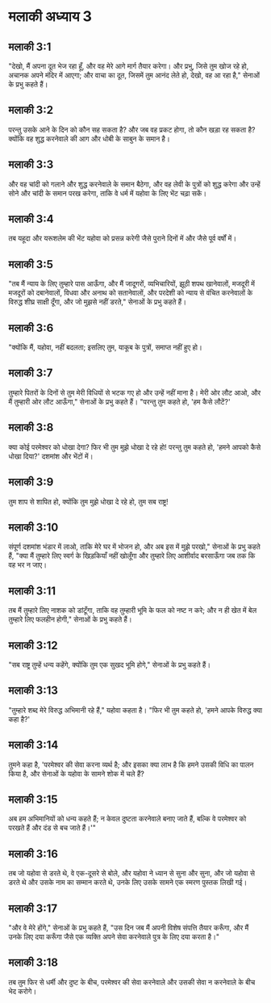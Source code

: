 # मलाकी अध्याय 3

## मलाकी 3:1

"देखो, मैं अपना दूत भेज रहा हूँ, और वह मेरे आगे मार्ग तैयार करेगा। और प्रभु, जिसे तुम खोज रहे हो, अचानक अपने मंदिर में आएगा; और वाचा का दूत, जिसमें तुम आनंद लेते हो, देखो, वह आ रहा है," सेनाओं के प्रभु कहते हैं।

## मलाकी 3:2

परन्तु उसके आने के दिन को कौन सह सकता है? और जब वह प्रकट होगा, तो कौन खड़ा रह सकता है? क्योंकि वह शुद्ध करनेवाले की आग और धोबी के साबुन के समान है।

## मलाकी 3:3

और वह चांदी को गलाने और शुद्ध करनेवाले के समान बैठेगा, और वह लेवी के पुत्रों को शुद्ध करेगा और उन्हें सोने और चांदी के समान परख करेगा, ताकि वे धर्म में यहोवा के लिए भेंट चढ़ा सकें।

## मलाकी 3:4

तब यहूदा और यरूशलेम की भेंट यहोवा को प्रसन्न करेगी जैसे पुराने दिनों में और जैसे पूर्व वर्षों में।

## मलाकी 3:5

"तब मैं न्याय के लिए तुम्हारे पास आऊँगा, और मैं जादूगरों, व्यभिचारियों, झूठी शपथ खानेवालों, मजदूरी में मजदूरों को दबानेवालों, विधवा और अनाथ को सतानेवालों, और परदेशी को न्याय से वंचित करनेवालों के विरुद्ध शीघ्र साक्षी दूँगा, और जो मुझसे नहीं डरते," सेनाओं के प्रभु कहते हैं।

## मलाकी 3:6

"क्योंकि मैं, यहोवा, नहीं बदलता; इसलिए तुम, याकूब के पुत्रों, समाप्त नहीं हुए हो।

## मलाकी 3:7

तुम्हारे पितरों के दिनों से तुम मेरी विधियों से भटक गए हो और उन्हें नहीं माना है। मेरी ओर लौट आओ, और मैं तुम्हारी ओर लौट आऊँगा," सेनाओं के प्रभु कहते हैं। "परन्तु तुम कहते हो, 'हम कैसे लौटें?'

## मलाकी 3:8

क्या कोई परमेश्वर को धोखा देगा? फिर भी तुम मुझे धोखा दे रहे हो! परन्तु तुम कहते हो, 'हमने आपको कैसे धोखा दिया?' दशमांश और भेंटों में।

## मलाकी 3:9

तुम शाप से शापित हो, क्योंकि तुम मुझे धोखा दे रहे हो, तुम सब राष्ट्र!

## मलाकी 3:10

संपूर्ण दशमांश भंडार में लाओ, ताकि मेरे घर में भोजन हो, और अब इस में मुझे परखो," सेनाओं के प्रभु कहते हैं, "क्या मैं तुम्हारे लिए स्वर्ग के खिड़कियाँ नहीं खोलूँगा और तुम्हारे लिए आशीर्वाद बरसाऊँगा जब तक कि वह भर न जाए।

## मलाकी 3:11

तब मैं तुम्हारे लिए नाशक को डांटूँगा, ताकि वह तुम्हारी भूमि के फल को नष्ट न करे; और न ही खेत में बेल तुम्हारे लिए फलहीन होगी," सेनाओं के प्रभु कहते हैं।

## मलाकी 3:12

"सब राष्ट्र तुम्हें धन्य कहेंगे, क्योंकि तुम एक सुखद भूमि होगे," सेनाओं के प्रभु कहते हैं।

## मलाकी 3:13

"तुम्हारे शब्द मेरे विरुद्ध अभिमानी रहे हैं," यहोवा कहता है। "फिर भी तुम कहते हो, 'हमने आपके विरुद्ध क्या कहा है?'

## मलाकी 3:14

तुमने कहा है, 'परमेश्वर की सेवा करना व्यर्थ है; और इसका क्या लाभ है कि हमने उसकी विधि का पालन किया है, और सेनाओं के यहोवा के सामने शोक में चले हैं?

## मलाकी 3:15

अब हम अभिमानियों को धन्य कहते हैं; न केवल दुष्टता करनेवाले बनाए जाते हैं, बल्कि वे परमेश्वर को परखते हैं और दंड से बच जाते हैं।'"

## मलाकी 3:16

तब जो यहोवा से डरते थे, वे एक-दूसरे से बोले, और यहोवा ने ध्यान से सुना और सुना, और जो यहोवा से डरते थे और उसके नाम का सम्मान करते थे, उनके लिए उसके सामने एक स्मरण पुस्तक लिखी गई।

## मलाकी 3:17

"और वे मेरे होंगे," सेनाओं के प्रभु कहते हैं, "उस दिन जब मैं अपनी विशेष संपत्ति तैयार करूँगा, और मैं उनके लिए दया करूँगा जैसे एक व्यक्ति अपने सेवा करनेवाले पुत्र के लिए दया करता है।"

## मलाकी 3:18

तब तुम फिर से धर्मी और दुष्ट के बीच, परमेश्वर की सेवा करनेवाले और उसकी सेवा न करनेवाले के बीच भेद करोगे।
